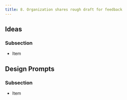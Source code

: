 ```yaml
---
title: 8. Organization shares rough draft for feedback
---
```

## Ideas

### Subsection

* Item

## Design Prompts

### Subsection

* Item
